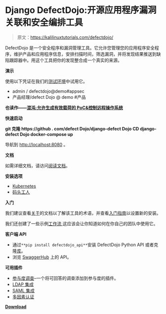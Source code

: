 # Django DefectDojo:开源应用程序漏洞关联和安全编排工具

> 原文：<https://kalilinuxtutorials.com/defectdojo/>

DefectDojo 是一个安全程序和漏洞管理工具。它允许您管理您的应用程序安全程序，维护产品和应用程序信息，安排扫描时间，筛选漏洞，并将发现结果推送到缺陷跟踪器中。用这个工具把你的发现整合成一个真实的来源。

**演示**

使用以下凭证在我们的[测试环境](https://defectdojo.herokuapp.com/)中试用它。

*   admin / defectdojo@demo#appsec
*   产品经理/defect Dojo @ demo #产品

**也读作——[混沌:允许生成有效载荷的 PoC&控制远程操作系统](https://kalilinuxtutorials.com/chaos-poc/)**

**快速启动**

**git 克隆 https://github . com/defect Dojo/django-defect Dojo
CD django-defect Dojo
docker-compose up**

导航到 [http://localhost:8080](http://localhost:8080) 。

**文档**

如需详细文档，请访问[阅读文档](https://defectdojo.readthedocs.io/)。

**安装选项**

*   [Kubernetes](https://github.com/DefectDojo/django-DefectDojo/blob/master/KUBERNETES.md)
*   [码头工人](https://github.com/DefectDojo/django-DefectDojo/blob/master/DOCKER.md)

**入门**

我们建议查看[关于](https://defectdojo.readthedocs.io/en/latest/about.html)的文档以了解该工具的术语，并查看[入门指南](https://defectdojo.readthedocs.io/en/latest/getting-started.html)以设置新的安装。

我们还创建了一些示例[工作流](https://defectdojo.readthedocs.io/en/latest/workflows.html),这应该会让你知道如何在你自己的团队中使用它。

**客户端 API**

*   通过`**pip install defectdojo_api**`安装 DefectDojo Python API 或者克隆[库](https://github.com/aaronweaver/defectdojo_api)。
*   浏览 [SwaggerHub](https://app.swaggerhub.com/apis/DefectDojo/defect-dojo_api_v_2/1.0.0) 上的 API。

**可用插件**

*   [参与度调查](https://github.com/grendel513/defectDojo-engagement-survey)–一个将可回答的调查添加到参与度的插件。
*   [LDAP 集成](https://django-auth-ldap.readthedocs.io/en/latest/)
*   [SAML 集成](https://pypi.python.org/pypi/djangosaml2/)
*   [多因素认证](https://django-mfa.readthedocs.io/en/latest/)

[**Download**](https://github.com/DefectDojo/django-DefectDojo)